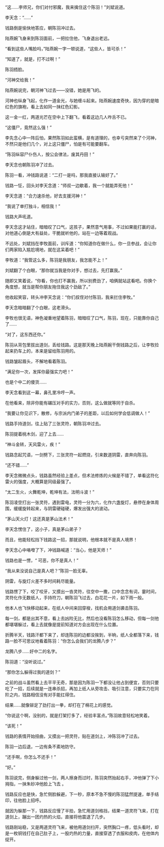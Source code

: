 “这……李师兄，你们对付邪魔，我来擒住这个陈羽！”刘斌说道。

李天念：“……”

钱路倒是愉快地答应，朝陈羽冲过去。

陆燕婉飞身来到陈羽面前，一把拉住他，飞身退出老远。

“看到这些人嘴脸吗，”陆燕婉一字一顿说道，“这些人，皆可杀！”

“知道了，就是，打不过啊！”

陈羽捂脸。

“河神交给我！”

陆燕婉说完，朝河神飞过去——没错，她是用飞的。

河神也纵身飞起，化作一道金光，与她缠斗起来。陆燕婉速度奇快，因为穿的是暗红色的旗袍，看上去如同一抹红色幻影。

这一金一红，两道光芒在空中上下翻飞，看着这边几人咋舌不已。

“这僵尸，竟然这么强！”

李先念心中一阵后怕，果然陈羽如此蛮横，是有道理的，也幸亏突然来了个河神，不然只是他们几个，对上这只僵尸，怕是有可能要翻车。

“陈羽纵容尸仆伤人，按公会律法，废其丹田！”

李天念也朝陈羽冲了过去。

陈羽一看，冲钱路说道：“二打一是吗，那我直接认输好了。”

钱路一怔，回头对李天念道：“师叔一边歇着，我一个就能弄死他！”

李天念道：“合力速杀他，好去支援河神！”

“我说了单打独斗，相信我！”

钱路大声吼道。

李天念这才站住，暗暗叹了口气，这孩子，果然意气用事，不过如果能打赢的话，对他道心倒是大有益处，干脆就听他的，站在一边等着观战。

不远处，刘斌挡在李牧面前，训斥道：“你知道你在做什么，你一旦参战，会让你们两家陷入尴尬境地，就在这呆着吧！”

李牧道：“我管这么多，陈羽是我朋友，我怎能不上！”

刘斌翻了个白眼，“那你就当我是你对手，想过去，先打赢我。”

随即又笑着说，“你看，你也打不赢我，所以别费劲了，咱俩就站这看吧。你换个角度想，就当是帮你朋友拖住我这个劲敌了。”

他收起笑容，转头冲李天念说：“你们叔侄对付陈羽，我来拦住李牧。”

李天念暗暗翻了个白眼，这老滑头。

李牧也很无语，神色凝重地望着陈羽，暗暗叹了口气，陈羽，现在，只能靠你自己了……

“对了，这东西还你。”

陈羽从背包里拔出道剑，丢给钱路。这是那天晚上陆燕婉干倒钱路之后，让李牧捡起来扔车上的，本来是留给陈羽用的。

钱路皱起眉头，不解地看着陈羽。

“满足你一次，发挥你最强实力吧！”

也是个中二的傻货……

李天念看到这一幕，鼻孔里冷哼一声。

在他看来，除非你能有碾压对手的实力，否则，这么做就等同于自杀。

“我要让你见识下，散修，与宗派内门弟子的差距，以后如何学会低调做人！”

钱路手持道剑，往上贴了三张灵符，朝陈羽冲过去。

陈羽提着桃木剑，迎了上去……

“神斗金转，天风雷火，疾！”

钱路念起咒语，一剑劈下，三张灵符一起燃烧，引来数道阴雷，直奔向陈羽。

“还不错……”

李天念微微点头，钱路虽然经验上差点，但术法修炼的火候是不错了，单看这符化雷火的强度，大概算是同级最强了。

“太二生火，火舞乾坤，乾坤有法，法明斗波！”

陈羽凌空打出一张灵符，遇到雷电，灵符一分为六，化作六盏旋灯，悬停在身体周围，缓缓旋转起来，与阴雷硬碰硬，爆发出强大的波动。

“茅山天火灯！这还真是茅山法术！”

李天念愣住了，这小子，真是茅山弟子？

而且，他能轻松挡下钱路这一招，那就说明，他根本就不是真人境界！

李天念心中咯噔了下，冲钱路喊道：“当心，他是天师！”

钱路也是一愣，“ 可恶，你不是真人！”

“我从来没说自己是真人吧？”陈羽一脸无辜。

阴雷，与旋灯火差不多时间耗尽能量。

钱路愣了下，咬了咬牙，又摸出一沓灵符，往空中一撒，口中念念有词，霎时间，灵符化作无数纸人，手持符刀，朝陈羽飞过去，白花花一片，如下雨一般。

他本人也飞快移动起来，在纸人中间来回穿梭，找机会用道剑袭击陈羽。

每一剑，都是出其不意，看上去凶险无比，然后也没看陈羽怎么移动，但每一剑他都堪堪躲过，看上去就像是提前知道对方会出现在什么位置。

折腾半天，钱路汗都下来了，却连陈羽的边都没挨到，半晌，纸人全都落下来，钱路一脸不可思议地看着陈羽：“你怎么会我们的龙腾八步？”

龙腾八步……好中二的名字。

陈羽道：“没听说过。”

“那你怎么躲得过我的道剑？”

之前的战斗虽然看上去平平无奇，那是因为陈羽一下都没让他占到便宜，否则只要吃了一招，后续就是一连串杀招，再加上纸人从旁攻击、吸引注意，只要实力在同阶之内，钱路相信没有对手能扛得住。

结果……就像铆足了劲打出一拳，却打在了棉花上的感觉。

“你说这个啊，没别的，就是打架打多了，经验丰富点。”陈羽故意轻松地笑着。

“该死！”

钱路的表情开始扭曲，又摸出一把灵符，贴在道剑上，冲陈羽冲了过去。

陈羽一边后退，一边有条不紊地防守。

“还手啊，你怎么不还手！”

“好。”

陈羽说完，侧身躲过他一剑，两人擦身而过时，陈羽突然抬起右手，冲他弹了下小拇指，一抹朱砂冲他脸上飞去 。

钱路反应也是快，急忙侧脸躲避，下一秒，原本不急不慢的陈羽猛然提速，单手结印，往他脸上招呼。

就因为躲那一下，钱路反应慢了半拍，急忙用道剑格挡，结果一道灵符飞来，打在道剑上，蹦出一团灼热的火焰，直接将他震退了几步。

钱路刚站稳，又是两道灵符飞来，被他用道剑扫开，突然胸口一疼，低头看时，却是一枚铜钱打在自己肚子上，一股灼热的力量，直接穿透了衣服和皮肉，在他体内绽开。

